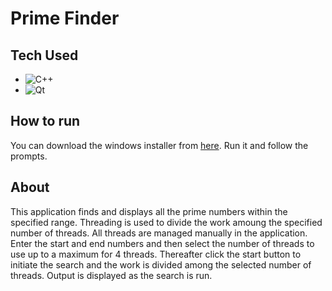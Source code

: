 # Prime Finder
## Tech Used
- ![C++](https://img.shields.io/badge/c++-%2300599C.svg?style=for-the-badge&logo=c%2B%2B&logoColor=white)
- ![Qt](https://img.shields.io/badge/Qt-%23217346.svg?style=for-the-badge&logo=Qt&logoColor=white)

## How to run
You can download the windows installer from [here](https://github.com/zaks276/prime-finder/releases/tag/v1.0.0). Run it and follow the prompts.

## About
This application finds and displays all the prime numbers within the specified range. Threading is used to divide the work amoung the specified number of threads. All threads are managed manually in the application. Enter the start and end numbers and then select the number of threads to use up to a maximum for 4 threads. Thereafter click the start button to initiate the search and the work is divided among the selected number of threads. Output is displayed as the search is run. 

